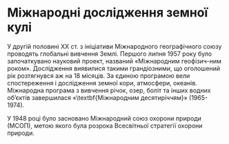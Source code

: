 # Міжнародні дослідження земної кулі

У другій половині XX ст. з ініціативи Міжнародного географічного союзу проводять глобальні вивчення Землі. Першого липня 1957 року було  започаткувано науковий проект, названий <span class="p1">«Міжнародним геофізич-ним роком»</span>. Дослідження виявилися такими грандіозними, що оголошений рік розтягнувся аж на 18 місяців. За єдиною програмою вели спостереження і дослідження земної кори, атмосфери, океанів. Міжнародна програма з вивчення річок, озер, боліт та інших водних об’єктів завершилася «\textbf{Міжнародним десятиріччям}» (1965-1974). 

У 1948 році було засновано <span class="p1">Міжнародний союз охорони природи</span> (МСОП), метою якого була розрока Всесвітньої стратегії охорони природи. 
